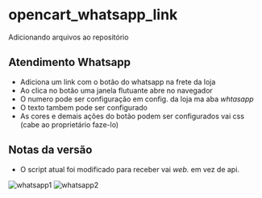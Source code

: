 # opencart_whatsapp_link
Adicionando arquivos ao repositório

## Atendimento Whatsapp
- Adiciona um link com o botão do whatsapp na frete da loja
- Ao clica no botão uma janela flutuante abre no navegador
- O numero pode ser configuração em config. da loja ma aba *whtasapp*
- O texto tambem pode ser configurado
- As cores e demais ações do botão podem ser configurados vai css (cabe ao proprietário faze-lo)

## Notas da versão
- O script atual foi modificado para receber vai *web.* em vez de api.

![whatsapp1](https://user-images.githubusercontent.com/8571832/52914159-c0f74780-32a3-11e9-9fc7-243ec0a2135c.jpg)
![whatsapp2](https://user-images.githubusercontent.com/8571832/52914158-c0f74780-32a3-11e9-8867-04e30fb9d981.jpg)
